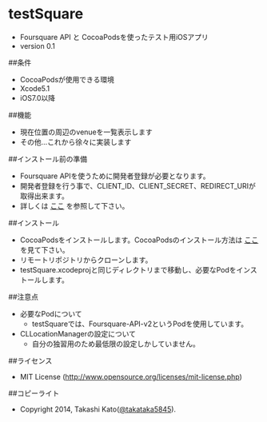 testSquare
==========

* Foursquare API と CocoaPodsを使ったテスト用iOSアプリ
* version 0.1

##条件
* CocoaPodsが使用できる環境
* Xcode5.1
* iOS7.0以降

##機能
* 現在位置の周辺のvenueを一覧表示します
* その他...これから徐々に実装します

##インストール前の準備
* Foursquare APIを使うために開発者登録が必要となります。
* 開発者登録を行う事で、CLIENT_ID、CLIENT_SECRET、REDIRECT_URIが取得出来ます。
* 詳しくは [ここ](http://qiita.com/koogawa/items/df92ec1c7eb750312b77 "foursquare APIでできること #4sqdevjp") を参照して下さい。

##インストール
* CocoaPodsをインストールします。CocoaPodsのインストール方法は [ここ](http://www.iosjp.com/dev/archives/451 "Objective-Cのライブラリ管理ツール CocoaPods") を見て下さい。
* リモートリポジトリからクローンします。
* testSquare.xcodeprojと同じディレクトリまで移動し、必要なPodをインストールします。

##注意点
* 必要なPodについて
    * testSquareでは、Foursquare-API-v2というPodを使用しています。
* CLLocationManagerの設定について
    * 自分の独習用のため最低限の設定しかしていません。

##ライセンス
* MIT License (http://www.opensource.org/licenses/mit-license.php)

##コピーライト
* Copyright 2014, Takashi Kato([@takataka5845](https://twitter.com/takataka5845 "twitter:@takataka5845")).
